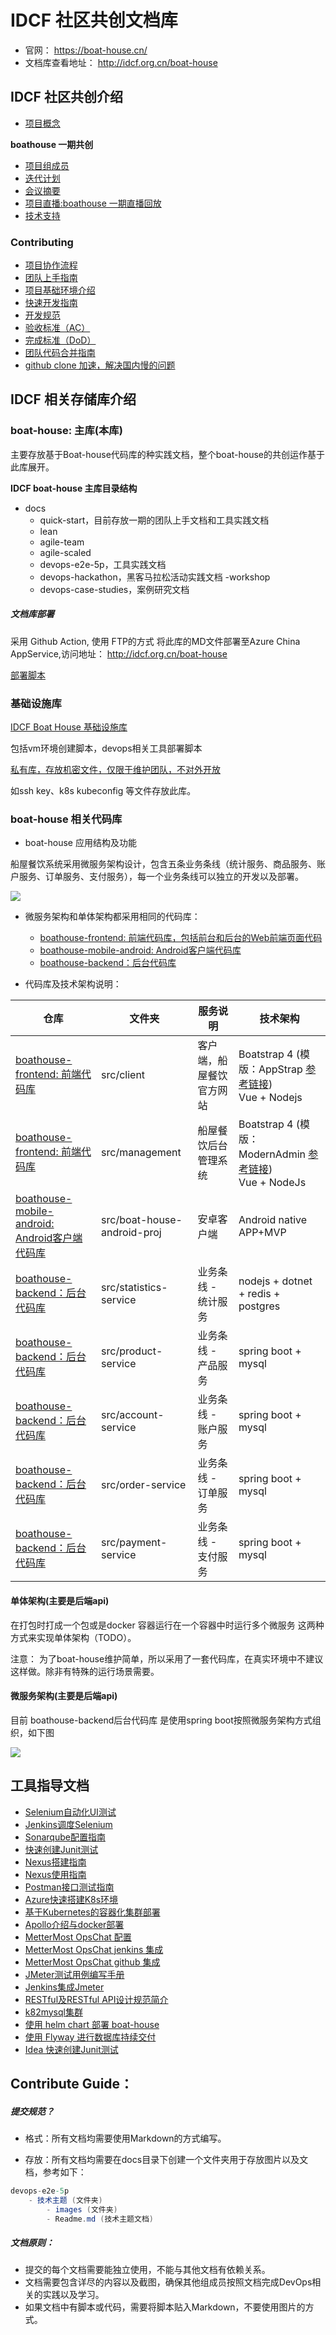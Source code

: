 # IDCF 社区共创文档库

- 官网： https://boat-house.cn/    
- 文档库查看地址： http://idcf.org.cn/boat-house

## IDCF 社区共创介绍

* [项目概念](docs/quick-start/operation/proj-description.md)

**boathouse 一期共创**
* [项目组成员](docs/quick-start/operation/team-member.md)
* [迭代计划](docs/quick-start/operation/sprint-plan.md)
* [会议摘要](docs/quick-start/operation/session-note.md)
* [项目直播:boathouse 一期直播回放](docs/quick-start/operation/proj-live-cast.md)
* [技术支持](docs/quick-start/operation/tech-support.md)


### Contributing

* [项目协作流程](docs/quick-start/operation/contributing-flow.md)
* [团队上手指南](docs/quick-start/operation/team-quick-start.md)
* [项目基础环境介绍](docs/quick-start/operation/project-base-inst.md)
* [快速开发指南](docs/quick-start/operation/dev-guide.md)
* [开发规范](docs/quick-start/operation/dev-spec.md)
* [验收标准（AC）](docs/quick-start/operation/ac.md)
* [完成标准（DoD）](docs/quick-start/operation/dod.md)
* [团队代码合并指南](docs/quick-start/operation/code-merge.md)
* [github clone 加速，解决国内慢的问题](docs/quick-start/operation/github-access-proxy-for-cn.md)

## IDCF 相关存储库介绍

### boat-house: 主库(本库)

主要存放基于Boat-house代码库的种实践文档，整个boat-house的共创运作基于此库展开。

**IDCF boat-house 主库目录结构**

- docs
	- quick-start，目前存放一期的团队上手文档和工具实践文档
	- lean
	- agile-team
	- agile-scaled
	- devops-e2e-5p，工具实践文档
	- devops-hackathon，黑客马拉松活动实践文档
		-workshop
	- devops-case-studies，案例研究文档

 
##### 文档库部署

采用 Github Action, 使用 FTP的方式 将此库的MD文件部署至Azure China AppService,访问地址： http://idcf.org.cn/boat-house

[部署脚本](https://github.com/idcf-boat-house/boat-house/actions?query=workflow%3Aboat-house-docs-deploy)

### 基础设施库

[IDCF Boat House 基础设施库](https://github.com/idcf-boat-house/boat-house-infrastructure)

包括vm环境创建脚本，devops相关工具部署脚本

[私有库，存放机密文件，仅限于维护团队，不对外开放](https://github.com/idcf-boat-house/secret-files)

如ssh key、k8s kubeconfig 等文件存放此库。

### boat-house 相关代码库

- boat-house 应用结构及功能

船屋餐饮系统采用微服务架构设计，包含五条业务条线（统计服务、商品服务、账户服务、订单服务、支付服务），每一个业务条线可以独立的开发以及部署。

![](images/boathouse-structure.png)

- 微服务架构和单体架构都采用相同的代码库：
	- [boathouse-frontend: 前端代码库，包括前台和后台的Web前端页面代码](https://github.com/idcf-boat-house/boat-house-frontend)
	- [boathouse-mobile-android: Android客户端代码库](https://github.com/idcf-boat-house/boat-house-mobile-android)
	- [boathouse-backend：后台代码库](https://github.com/idcf-boat-house/boat-house-backend)

- 代码库及技术架构说明： 

| 仓库  | 文件夹  | 服务说明 | 技术架构 |
| ----- | ------------ | ------------ |------------ |
| [boathouse-frontend: 前端代码库](https://github.com/idcf-boat-house/boat-house-frontend) | src/client  | 客户端，船屋餐饮官方网站  | Boatstrap 4 (模版：AppStrap [参考链接](http://demos.themelize.me/appstrap3.3.3/theme/intro.html "参考链接"))  <br> Vue + Nodejs|
| [boathouse-frontend: 前端代码库](https://github.com/idcf-boat-house/boat-house-frontend) | src/management  | 船屋餐饮后台管理系统  | Boatstrap 4 (模版：ModernAdmin [参考链接](https://preview.themeforest.net/item/modern-admin-clean-bootstrap-4-dashboard-html-template/full_screen_preview/21430660?_ga=2.66676205.272140448.1583930719-396544145.1583854564 "参考链接"))  <br> Vue + NodeJs |
| [boathouse-mobile-android: Android客户端代码库](https://github.com/idcf-boat-house/boat-house-mobile-android)|src/boat-house-android-proj|安卓客户端|Android native APP+MVP|
|[boathouse-backend：后台代码库](https://github.com/idcf-boat-house/boat-house-backend) | src/statistics-service  | 业务条线 - 统计服务  | nodejs + dotnet + redis + postgres  |
|[boathouse-backend：后台代码库](https://github.com/idcf-boat-house/boat-house-backend) | src/product-service  | 业务条线 - 产品服务  |spring boot + mysql |
|[boathouse-backend：后台代码库](https://github.com/idcf-boat-house/boat-house-backend) | src/account-service  | 业务条线 - 账户服务  |spring boot + mysql |
|[boathouse-backend：后台代码库](https://github.com/idcf-boat-house/boat-house-backend) | src/order-service  | 业务条线 - 订单服务  |spring boot + mysql |
|[boathouse-backend：后台代码库](https://github.com/idcf-boat-house/boat-house-backend) | src/payment-service  | 业务条线 - 支付服务  |spring boot + mysql |

#### 单体架构(主要是后端api)

在打包时打成一个包或是docker 容器运行在一个容器中时运行多个微服务 这两种方式来实现单体架构（TODO）。

注意： 为了boat-house维护简单，所以采用了一套代码库，在真实环境中不建议这样做。除非有特殊的运行场景需要。

#### 微服务架构(主要是后端api)

目前 boathouse-backend后台代码库 是使用spring boot按照微服务架构方式组织，如下图

![](images/boathouse-structure-product02.png)

## 工具指导文档

* [Selenium自动化UI测试](docs/quick-start/guide/selenium-ui-testing/Readme.md)
* [Jenkins调度Selenium](docs/quick-start/guide/selenium-for-jenkins/Readme.md)
* [Sonarqube配置指南](docs/quick-start/guide/sonarqube/Readme.md)
* [快速创建Junit测试](docs/quick-start/guide/junit-testing/Readme.md)
* [Nexus搭建指南](docs/quick-start/guide/nexus-deploy/Readme.md)
* [Nexus使用指南](docs/quick-start/guide/nexus-guide/Readme.md)
* [Postman接口测试指南](docs/quick-start/guide/postman-api-testing/Readme.md)
* [Azure快速搭建K8s环境](docs/quick-start/guide/k8s-azure/Readme.md)
* [基于Kubernetes的容器化集群部署](docs/quick-start/guide/k8s-common-training/k8s-deploy-traing.md)
* [Apollo介绍与docker部署](docs/quick-start/guide/apollo-config-center/Readme.md)
* [MetterMost OpsChat 配置](docs/quick-start/guide/chat-ops-metter-most/readme.md)
* [MetterMost OpsChat jenkins 集成](docs/quick-start/guide/chat-ops-metter-most/jenkins.md)
* [MetterMost OpsChat github 集成](docs/quick-start/guide/chat-ops-metter-most/github.md)
* [JMeter测试用例编写手册](docs/quick-start/guide/JMeter/Readme.md)
* [Jenkins集成Jmeter](docs/quick-start/guide/JMeter/jmeter--for-jenkins.md)
* [RESTful及RESTful API设计规范简介](docs/quick-start/guide/spec/restfull-api-design-spec.md)
* [k82mysql集群](docs/quick-start/guide/mysql-k8s-deploy/Readme.md)
* [使用 helm chart 部署 boat-house ](docs/quick-start/guide/k8s-helm-deploy-boat-house/README.md)
* [使用 Flyway 进行数据库持续交付](docs/quick-start/guide/java-flyway-db-pipeline/Readme.md)
* [Idea 快速创建Junit测试](docs/quick-start/guide/junit-testing/Readme.md)


## Contribute Guide：

##### 提交规范？

 - 格式：所有文档均需要使用Markdown的方式编写。

 - 存放：所有文档均需要在docs目录下创建一个文件夹用于存放图片以及文档，参考如下：

```csharp
devops-e2e-5p
	- 技术主题 (文件夹)
		- images (文件夹)
		- Readme.md (技术主题文档)
```


##### 文档原则：

 - 提交的每个文档需要能独立使用，不能与其他文档有依赖关系。
 - 文档需要包含详尽的内容以及截图，确保其他组成员按照文档完成DevOps相关的实践以及学习。
 - 如果文档中有脚本或代码，需要将脚本贴入Markdown，不要使用图片的方式。

